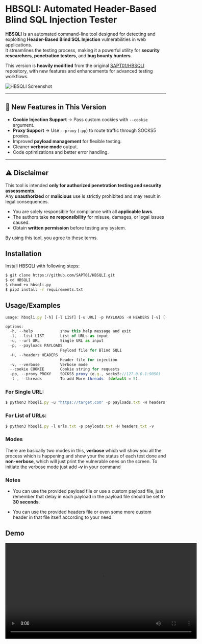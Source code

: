 
# HBSQLI: Automated Header-Based Blind SQL Injection Tester

**HBSQLI** is an automated command-line tool designed for detecting and exploiting **Header-Based Blind SQL Injection** vulnerabilities in web applications.  
It streamlines the testing process, making it a powerful utility for **security researchers**, **penetration testers**, and **bug bounty hunters**.

This version is **heavily modified** from the original [SAPT01/HBSQLI](https://github.com/SAPT01/HBSQLI) repository, with new features and enhancements for advanced testing workflows.

![HBSQLI Screenshot](https://github.com/user-attachments/assets/70a158ac-60f7-4292-968b-d0316e041a99)

---

## 🔹 New Features in This Version
- **Cookie Injection Support** → Pass custom cookies with `--cookie` argument.
- **Proxy Support** → Use `--proxy` (`-pp`) to route traffic through SOCKS5 proxies.
- Improved **payload management** for flexible testing.
- Cleaner **verbose mode** output.
- Code optimizations and better error handling.

---

## ⚠ Disclaimer
This tool is intended **only for authorized penetration testing and security assessments**.  
Any **unauthorized** or **malicious** use is strictly prohibited and may result in legal consequences.

- You are solely responsible for compliance with all **applicable laws**.
- The authors take **no responsibility** for misuse, damages, or legal issues caused.
- Obtain **written permission** before testing any system.

By using this tool, you agree to these terms.

## Installation

Install HBSQLI with following steps:

```bash
$ git clone https://github.com/SAPT01/HBSQLI.git
$ cd HBSQLI
$ chmod +x hbsqli.py
$ pip3 install -r requirements.txt 
```
    
## Usage/Examples

```javascript
usage: hbsqli.py [-h] [-l LIST] [-u URL] -p PAYLOADS -H HEADERS [-v] [--cookie COOKIE] [-pp PROXY] [-t threads]

options:
  -h, --help            show this help message and exit
  -l, --list LIST       List of URLs as input
  -u, --url URL         Single URL as input
  -p, --payloads PAYLOADS
                        Payload file for Blind SQLi
  -H, --headers HEADERS
                        Header file for injection
  -v, --verbose         Verbose mode
  --cookie COOKIE       Cookie string for requests
  -pp, --proxy PROXY    SOCKS5 proxy (e.g., socks5://127.0.0.1:9050)
  -t , --threads        To add More threads  (default = 5).

```
### For Single URL:
```javascript
$ python3 hbsqli.py -u "https://target.com" -p payloads.txt -H headers.txt -v -pp <proxy-if-u-need>
```
### For List of URLs:
```javascript
$ python3 hbsqli.py -l urls.txt -p payloads.txt -H headers.txt -v
```
### Modes
There are basically two modes in this, **verbose** which will show you all the process which is happening and show your the status of each test done and **non-verbose**, which will just print the vulnerable ones on the screen.
To initiate the verbose mode just add **-v** in your command

### Notes
* You can use the provided payload file or use a custom payload file, just remember that delay in each payload in the payload file should be set to **30 seconds**.

* You can use the provided headers file or even some more custom header in that file itself according to your need.
## Demo

<video src="https://github.com/user-attachments/assets/9bc38aaa-c0d5-43ef-a405-78f0574f3c21" controls width="600"></video>
